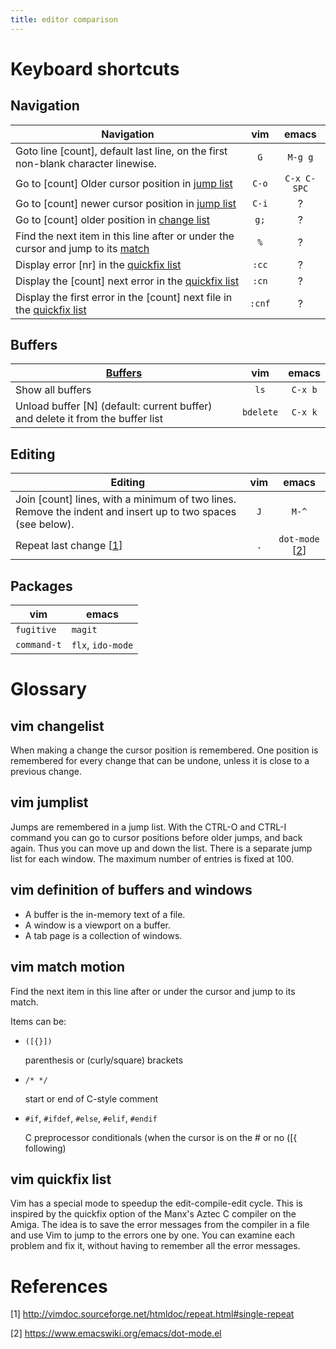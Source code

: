 ```yaml
---
title: editor comparison
---
```


# Keyboard shortcuts

## Navigation

| Navigation | vim   | emacs |
| ---------- | :---: | :---: |
| Goto line [count], default last line, on the first non-blank character linewise. | `G` | `M-g g` |
| Go to [count] Older cursor position in [jump list](#vim-jumplist) | `C-o` | `C-x C-SPC` |
| Go to [count] newer cursor position in [jump list](#vim-jumplist) | `C-i` | ? |
| Go to [count] older position in [change list](#vim-changelist) | `g;` | ? |
| Find the next item in this line after or under the cursor and jump to its [match](#vim-match-motion) | `%` | ? |
| Display error [nr] in the [quickfix list](#vim-quickfix-list) | `:cc` | ? |
| Display the [count] next error in the [quickfix list](#vim-quickfix-list) | `:cn` | ? |
| Display the first error in the [count] next file in the [quickfix list](#vim-quickfix-list) | `:cnf` | ? |

## Buffers

| [Buffers](#vim-definition-of-buffers-and-windows) | vim   | emacs |
| ------- | :---: | :---: |
| Show all buffers | `ls` | `C-x b` |
| Unload buffer [N] (default: current buffer) and delete it from the buffer list | `bdelete` | `C-x k` |

## Editing

| Editing | vim   | emacs |
| ------- | :---: | :---: |
| Join [count] lines, with a minimum of two lines. Remove the indent and insert up to two spaces (see below). | `J` | `M-^` |
| Repeat last change [[1](http://vimdoc.sourceforge.net/htmldoc/repeat.html#single-repeat)] | `.` | `dot-mode` [[2](https://www.emacswiki.org/emacs/dot-mode.el)] |

## Packages

| vim | emacs |
| --- | ----- |
| `fugitive` | `magit` |
| `command-t` | `flx`, `ido-mode` |

# Glossary

## vim changelist

When making a change the cursor position is remembered.  One position is
remembered for every change that can be undone, unless it is close to a
previous change.

## vim jumplist

Jumps are remembered in a jump list.  With the CTRL-O and CTRL-I command you
can go to cursor positions before older jumps, and back again.  Thus you can
move up and down the list.  There is a separate jump list for each window. The
maximum number of entries is fixed at 100.

## vim definition of buffers and windows

- A buffer is the in-memory text of a file.
- A window is a viewport on a buffer.
- A tab page is a collection of windows.

## vim match motion

Find the next item in this line after or under the cursor and jump to its
match.

Items can be:

- `([{}])`

    parenthesis or (curly/square) brackets
- `/* */`

    start or end of C-style comment
- `#if`, `#ifdef`, `#else`, `#elif`, `#endif`

    C preprocessor conditionals (when the cursor is on the # or no ([{
    following)

## vim quickfix list

Vim has a special mode to speedup the edit-compile-edit cycle.  This is
inspired by the quickfix option of the Manx's Aztec C compiler on the Amiga.
The idea is to save the error messages from the compiler in a file and use Vim
to jump to the errors one by one.  You can examine each problem and fix it,
without having to remember all the error messages.

# References

[1] http://vimdoc.sourceforge.net/htmldoc/repeat.html#single-repeat

[2] https://www.emacswiki.org/emacs/dot-mode.el

